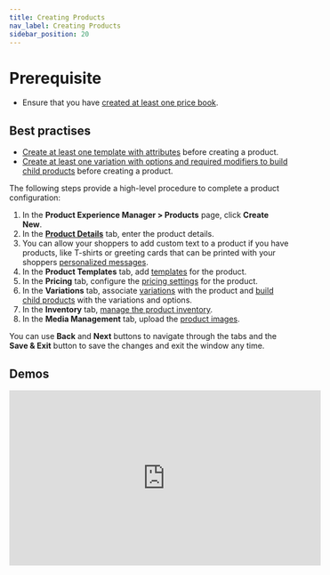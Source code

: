 ```yaml
---
title: Creating Products
nav_label: Creating Products
sidebar_position: 20
---
```


# Prerequisite

- Ensure that you have [created at least one price book](/docs/pxm/pricebooks/pxm-pricebooks#creating-price-books).

## Best practises

- [Create at least one template with attributes](/docs/pxm/products/extending-pxm-products/templates) before creating a product.
- [Create at least one variation with options and required modifiers to build child products](/docs/pxm/products/pxm-product-variations/variations) before creating a product.

The following steps provide a high-level procedure to complete a product configuration:

1. In the **Product Experience Manager > Products** page, click **Create New**.
1. In the [**Product Details**](/docs/pxm/products/pxm-products-commerce-manager/add-product-details) tab, enter the product details.
1. You can allow your shoppers to add custom text to a product if you have products, like T-shirts or greeting cards that can be printed with your shoppers [personalized messages](/docs/pxm/products/pxm-products-commerce-manager/personalizing-products). 
1. In the **Product Templates** tab, add [templates](/docs/pxm/products/extending-pxm-products/templates) for the product.
1. In the **Pricing** tab, configure the [pricing settings](/docs/pxm/pricebooks/pxm-pricebooks#creating-price-books) for the product.
1. In the **Variations** tab, associate [variations](/docs/pxm/products/pxm-product-variations/variations) with the product and [build child products](/docs/pxm/products/pxm-products-commerce-manager/assign-variations-build-child-products) with the variations and options.
1. In the **Inventory** tab, [manage the product inventory](/docs/pxm/products/pxm-products-commerce-manager/manage-product-inventory).
1. In the **Media Management** tab, upload the [product images](/docs/pxm/products/pxm-products-commerce-manager/manage-product-media).

You can use **Back** and **Next** buttons to navigate through the tabs and the **Save & Exit** button to save the changes and exit the window any time.

## Demos

<iframe width="560" height="315" src="https://www.youtube.com/embed/CPxjjdOmWhM" title="Configuring a Product" frameborder="0" allow="accelerometer; autoplay; clipboard-write; encrypted-media; gyroscope; picture-in-picture; web-share" referrerpolicy="strict-origin-when-cross-origin" allowfullscreen></iframe>

